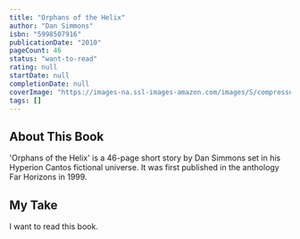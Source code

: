 ```yaml
---
title: "Orphans of the Helix"
author: "Dan Simmons"
isbn: "5998507916"
publicationDate: "2010"
pageCount: 46
status: "want-to-read"
rating: null
startDate: null
completionDate: null
coverImage: "https://images-na.ssl-images-amazon.com/images/S/compressed.photo.goodreads.com/books/1453644895i/8675052.jpg"
tags: []
---
```


## About This Book

'Orphans of the Helix' is a 46-page short story by Dan Simmons set in his Hyperion Cantos fictional universe. It was first published in the anthology Far Horizons in 1999.

## My Take

I want to read this book.
